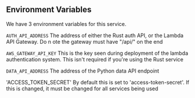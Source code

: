 
## Environment Variables

We have 3 environment variables for this service.

`AUTH_API_ADDRESS`
  The address of either the Rust auth API, or the Lambda API Gateway. Do n ote the gateway must have "/api/" on the end
  
`AWS_GATEWAY_API_KEY`
  This is the key seen during deployment of the lambda authentication system. This isn't  required if you're using the Rust service
  
`DATA_API_ADDRESS`
  The address of the Python data API endpoint
  
 'ACCESS_TOKEN_SECRET'
  By default this is set to 'access-token-secret'. If this is changed, it must be changed for all services being used


